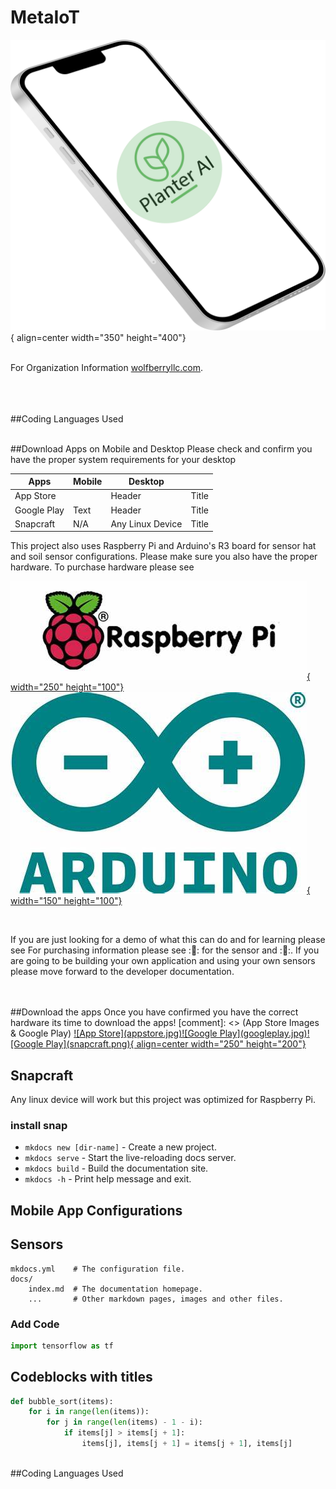 <script src="https://kit.fontawesome.com/267ca0a163.js" crossorigin="anonymous"></script>
<script src="https://cdn.jsdelivr.net/npm/clipboard@2.0.10/dist/clipboard.min.js"></script>

# MetaIoT 

[comment]: <> (This is the header image)

![Image title](planterai.jpg){ align=center width="350" height="400"}
<br>
<br>

For Organization Information [wolfberryllc.com](https://www.wolfberryllc.com).
<br>
<br>
<br>
<br>

##Coding Languages Used
<i class="fa-brands fa-js fa-4x"></i>
<i class="fa-brands fa-python fa-4x"></i>
<br>
<br>

##Download Apps on Mobile and Desktop
Please check and confirm you have the proper system requirements for your desktop

[comment]: <> (requirements)

| Apps        | Mobile      | Desktop     |             |
| ----------- | ----------- | ----------- | ----------- |
| App Store   |             | Header      | Title       |
| Google Play | Text        | Header      | Title       |
| Snapcraft   | N/A         | Any Linux Device      | Title       |

This project also uses Raspberry Pi and Arduino's R3 board for sensor hat and soil sensor configurations. Please make sure you also have the proper hardware. To purchase hardware please see 

[comment]: <> (hardware purchasing links)
<a href="http://google.com.au/" rel="purchase hardware">![Raspberry Pi](raspberrypi.jpg){ width="250" height="100"}</a>
<a href="http://google.com.au/" rel="Sensor Kit">![Arduino](arduino.jpg){ width="150" height="100"}</a>

<br>

[comment]: <> (Paragraph)

If you are just looking for a demo of what this can do and for learning please see For purchasing information please  see ::link:: for the sensor    and ::link::. If you are going to be building your own application and using your own sensors please move forward to the developer documentation.

<br>
<br>
##Download the apps
Once you have confirmed you have the correct hardware its time to download the apps!
[comment]: <> (App Store Images & Google Play)
<a href="http://google.com.au/" rel="some text">![App Store](appstore.jpg)</a><a href="http://google.com.au/" rel="some text">![Google Play](googleplay.jpg)</a><a href="http://google.com.au/" rel="some text">![Google Play](snapcraft.png){ align=center width="250" height="200"}</a>


<br>

[comment]: <> (Snapcraft link)
## Snapcraft 
Any linux device will work but this project was optimized for Raspberry Pi.

### install snap
* `mkdocs new [dir-name]` - Create a new project.
* `mkdocs serve` - Start the live-reloading docs server.
* `mkdocs build` - Build the documentation site.
* `mkdocs -h` - Print help message and exit.


## Mobile App Configurations


## Sensors

    mkdocs.yml    # The configuration file.
    docs/
        index.md  # The documentation homepage.
        ...       # Other markdown pages, images and other files.

### Add Code 
``` py
import tensorflow as tf
```

## Codeblocks with titles
``` py title="bubble_sort.py"
def bubble_sort(items):
    for i in range(len(items)):
        for j in range(len(items) - 1 - i):
            if items[j] > items[j + 1]:
                items[j], items[j + 1] = items[j + 1], items[j]
                
```

<div class="grid cards" markdown>

##Coding Languages Used
<i class="fa-brands fa-js fa-4x"></i>
<i class="fa-brands fa-python fa-4x"></i>

</div>

<a href="https://github.com/wolfberryllc/MetaIoT"><i class="fa-brands fa-github fa-4x"></i></a>
</div>

[comment]: <> (This is a comment, it will not be included)
[comment]: <> (in  the output file unless you use it in)
[comment]: <> (add copy to code)

<script src="dist/clipboard.min.js"></script>


